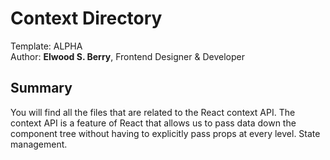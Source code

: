# Context Directory  
Template: ALPHA  
Author: **Elwood S. Berry**, Frontend Designer & Developer  

## Summary  
You will find all the files that are related to the React context API. The context API is a feature of React that allows us to pass data down the component tree without having to explicitly pass props at every level. State management.